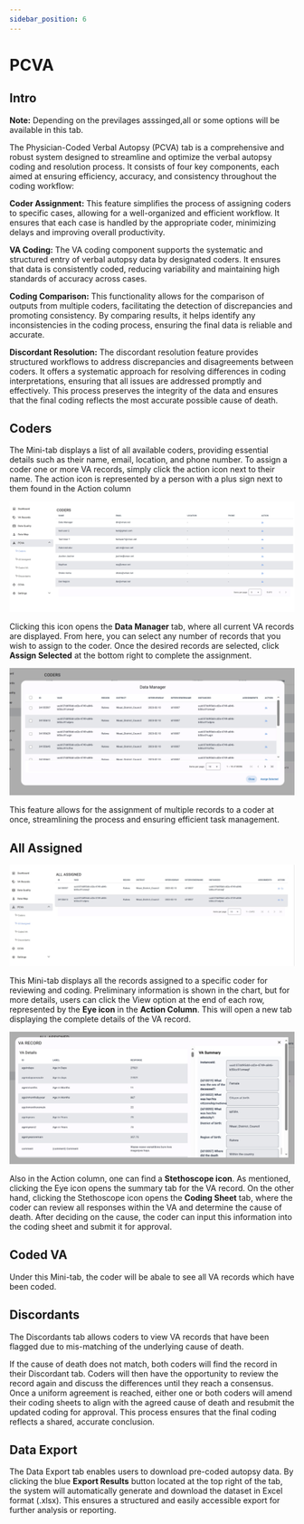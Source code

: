 ```yaml
---
sidebar_position: 6
---
```


# PCVA
## Intro
**Note:** Depending on the previlages asssinged,all or some options will be available in this tab.

The Physician-Coded Verbal Autopsy (PCVA) tab is a comprehensive and robust system designed to streamline and optimize the verbal autopsy coding and resolution process. It consists of four key components, each aimed at ensuring efficiency, accuracy, and consistency throughout the coding workflow:

**Coder Assignment:** This feature simplifies the process of assigning coders to specific cases, allowing for a well-organized and efficient workflow. It ensures that each case is handled by the appropriate coder, minimizing delays and improving overall productivity.

**VA Coding:** The VA coding component supports the systematic and structured entry of verbal autopsy data by designated coders. It ensures that data is consistently coded, reducing variability and maintaining high standards of accuracy across cases.

**Coding Comparison:** This functionality allows for the comparison of outputs from multiple coders, facilitating the detection of discrepancies and promoting consistency. By comparing results, it helps identify any inconsistencies in the coding process, ensuring the final data is reliable and accurate.

**Discordant Resolution:** The discordant resolution feature provides structured workflows to address discrepancies and disagreements between coders. It offers a systematic approach for resolving differences in coding interpretations, ensuring that all issues are addressed promptly and effectively. This process preserves the integrity of the data and ensures that the final coding reflects the most accurate possible cause of death.


## Coders
The Mini-tab displays a list of all available coders, providing essential details such as their name, email, location, and phone number. To assign a coder one or more VA records, simply click the action icon next to their name. The action icon is represented by a person with a plus sign next to them found in the Action column 

![Dashboard image 1](./img/dashboard/coders.jpg)

Clicking this icon opens the **Data Manager** tab, where all current VA records are displayed. From here, you can select any number of records that you wish to assign to the coder. Once the desired records are selected, click **Assign Selected** at the bottom right to complete the assignment. 

![Dashboard image 1](./img/dashboard/datamanager.jpg)

This feature allows for the assignment of multiple records to a coder at once, streamlining the process and ensuring efficient task management.


## All Assigned
![Dashboard image 1](./img/dashboard/allassigned.jpg)

This Mini-tab displays all the records assigned to a specific coder for reviewing and coding. Preliminary information is shown in the chart, but for more details, users can click the View option at the end of each row, represented by the **Eye icon** in the **Action Column**. This will open a new tab displaying the complete details of the VA record.

![Dashboard image 1](varecordspcva.jpg)

Also in the Action column, one can find a **Stethoscope icon**. As mentioned, clicking the Eye icon opens the summary tab for the VA record. On the other hand, clicking the Stethoscope icon opens the **Coding Sheet** tab, where the coder can review all responses within the VA and determine the cause of death. After deciding on the cause, the coder can input this information into the coding sheet and submit it for approval. 

## Coded VA

Under this Mini-tab, the coder will be abale to see all VA records which have been coded. 

## Discordants

The Discordants tab allows coders to view VA records that have been flagged due to mis-matching of the underlying cause of death. 

If the cause of death does not match, both coders will find the record in their Discordant tab. Coders will then have the opportunity to review the record again and discuss the differences until they reach a consensus. Once a uniform agreement is reached, either one or both coders will amend their coding sheets to align with the agreed cause of death and resubmit the updated coding for approval. This process ensures that the final coding reflects a shared, accurate conclusion.

## Data Export

The Data Export tab enables users to download pre-coded autopsy data. By clicking the blue **Export Results** button located at the top right of the tab, the system will automatically generate and download the dataset in Excel format (.xlsx). This ensures a structured and easily accessible export for further analysis or reporting.